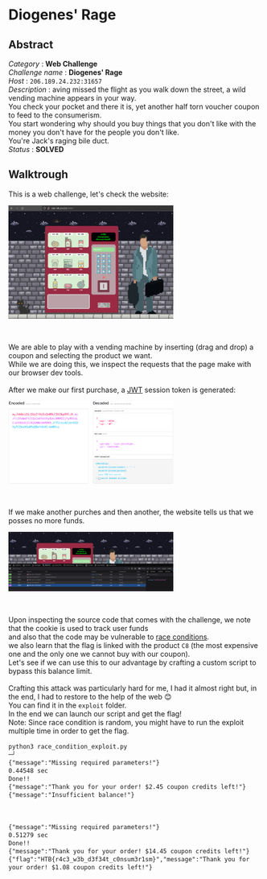 # Diogenes' Rage

## Abstract
*Category* : **Web Challenge**<br/>
*Challenge name* : **Diogenes' Rage**<br/>
*Host* : `206.189.24.232:31657`<br/>
*Description* : aving missed the flight as you walk down the street, a wild vending machine appears in your way.<br/>
You check your pocket and there it is, yet another half torn voucher coupon to feed to the consumerism.<br/>
You start wondering why should you buy things that you don't like with the money you don't have for the people you don't like.<br/> 
You're Jack's raging bile duct.<br/>
*Status* : **SOLVED**

## Walktrough
This is a web challenge, let's check the website:<br/>


<div style="width: 65%; height: 65%">

  ![](images/homepage.png)
  
</div>  
<br/>

We are able to play with a vending machine by inserting (drag and drop) a coupon and selecting the product we want. <br/>
While we are doing this, we inspect the requests that the page make with our browser dev tools.<br/><br/>
After we make our first purchase, a <a href="https://jwt.io/">JWT</a> session token is generated:<br/>

<div style="width: 65%; height: 65%">

  ![](images/jwt.png)
  
</div>  
<br/>

If we make another purches and then another, the website tells us that we posses no more funds.<br/>

<div style="width: 65%; height: 65%">

  ![](images/balance.png)
  
</div>  
<br/>

Upon inspecting the source code that comes with the challenge, we note that the cookie is used to track user funds<br/>
and also that the code may be vulnerable to <a href="https://en.wikipedia.org/wiki/Race_condition">race conditions</a>.<br/>
we also learn that the flag is linked with the product `C8` (the most expensive one and the only one we cannot buy with our coupon).<br/>
Let's see if we can use this to our advantage by crafting a custom script to bypass this balance limit.<br/><br/>
Crafting this attack was particularly hard for me, I had it almost right but, in the end, I had to restore to the help of the web 😊<br/>
You can find it in the `exploit` folder.<br/>
In the end we can launch our script and get the flag!<br/>
Note: Since race condition is random, you might have to run the exploit multiple time in order to get the flag.<br/>

```console
python3 race_condition_exploit.py                                                                                                                                                 ─╯
{"message":"Missing required parameters!"}
0.44548 sec
Done!!
{"message":"Thank you for your order! $2.45 coupon credits left!"}
{"message":"Insufficient balance!"}



{"message":"Missing required parameters!"}
0.51279 sec
Done!!
{"message":"Thank you for your order! $14.45 coupon credits left!"}
{"flag":"HTB{r4c3_w3b_d3f34t_c0nsum3r1sm}","message":"Thank you for your order! $1.08 coupon credits left!"}
```

  